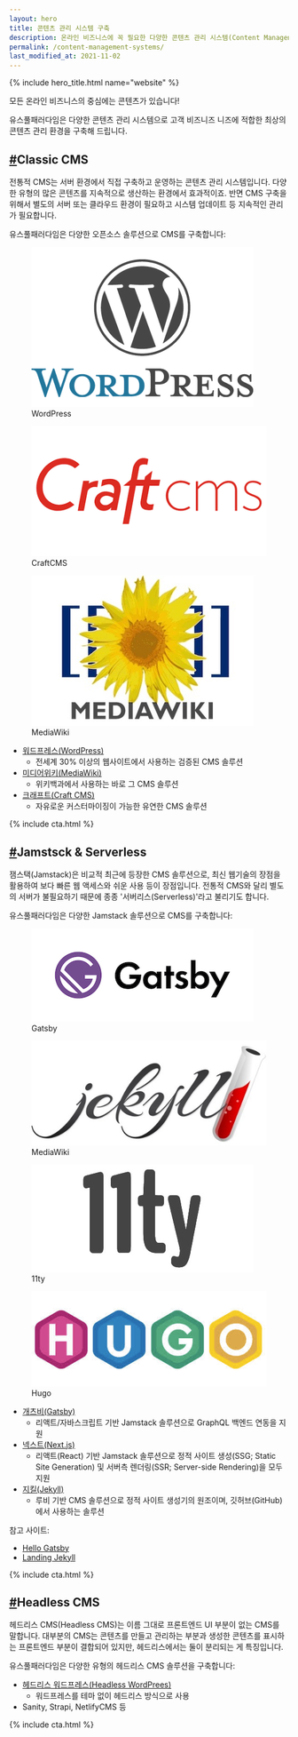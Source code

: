 ```yaml
---
layout: hero
title: 콘텐츠 관리 시스템 구축
description: 온라인 비즈니스에 꼭 필요한 다양한 콘텐츠 관리 시스템(Content Management Systems)을 구축 운영합니다. 
permalink: /content-management-systems/
last_modified_at: 2021-11-02
---
```


{% include hero_title.html name="website" %}

모든 온라인 비즈니스의 중심에는 콘텐츠가 있습니다! 

유스풀패러다임은 다양한 콘텐츠 관리 시스템으로 고객 비즈니즈 니즈에 적합한 최상의 콘텐츠 관리 환경을 구축해 드립니다.

<div class="page-header">
  <h2 id="classic"><a href="#classic">#</a>Classic CMS</h2>
</div>

전통적 CMS는 서버 환경에서 직접 구축하고 운영하는 콘텐츠 관리 시스템입니다. 다양한 유형의 많은 콘텐츠를 지속적으로 생산하는 환경에서 효과적이죠. 반면 CMS 구축을 위해서 별도의 서버 또는 클라우드 환경이 필요하고 시스템 업데이트 등 지속적인  관리가 필요합니다.

유스풀패러다임은 다양한 오픈소스 솔루션으로 CMS를 구축합니다:

<div class="prods">
    <figure>
        <img src="/img/figures/wordpress.png" alt="WordPress">
        <figcaption>WordPress</figcaption>    
    </figure>
    <figure>
        <img src="/img/figures/craftcms.png" alt="CraftCMS">
        <figcaption>CraftCMS</figcaption>    
    </figure>
    <figure>
        <img src="/img/figures/mediawiki.jpg" alt="MediaWiki">
        <figcaption>MediaWiki</figcaption>    
    </figure>
</div>    

* <a href="/wordpress/">워드프레스(WordPress)</a> 
  - 전세계 30% 이상의 웹사이트에서 사용하는 검증된 CMS 솔루션
* <a href="/mediawiki/">미디어위키(MediaWiki)</a>
  - 위키백과에서 사용하는 바로 그 CMS 솔루션
* <a href="https://blog.usefulparadigm.com/craft-cms로-콘텐츠-중심-웹사이트-만들기-d057029bdeb6">크래프트(Craft CMS)</a> 
  - 자유로운 커스터마이징이 가능한 유연한 CMS 솔루션

{% include cta.html %}


<div class="page-header">
  <h2 id="jamstack"><a href="#jamstack">#</a>Jamstsck & Serverless</h2>
</div>

잼스택(Jamstack)은 비교적 최근에 등장한 CMS 솔루션으로, 최신 웹기술의 장점을 활용하여 보다 빠른 웹 액세스와 쉬운 사용 등이 장점입니다. 전통적 CMS와 달리 별도의 서버가 불필요하기 때문에 종종 '서버리스(Serverless)'라고 불리기도 합니다.

유스풀패러다임은 다양한 Jamstack 솔루션으로 CMS를 구축합니다:

<div class="prods">
    <figure>
        <img src="/img/figures/gatsby.jpg" alt="Gatsby">
        <figcaption>Gatsby</figcaption>    
    </figure>
    <figure>
        <img src="/img/figures/jekyll.jpg" alt="Jekyll">
        <figcaption>MediaWiki</figcaption>    
    </figure>
    <figure>
        <img src="/img/figures/11ty.jpg" alt="11ty">
        <figcaption>11ty</figcaption>    
    </figure>
    <figure>
        <img src="/img/figures/hugo.png" alt="Hugo">
        <figcaption>Hugo</figcaption>    
    </figure>
</div>    

* <a href="https://hello-gatsby.usefulparadigm.com" target="_blank">개츠비(Gatsby)</a> 
  - 리액트/자바스크립트 기반 Jamstack 솔루션으로 GraphQL 백엔드 연동을 지원
* <a href="https://blog.usefulparadigm.com/next-js와-headless-cms-973a9a7217b7">넥스트(Next.js)</a> 
  - 리액트(React) 기반 Jamstack 솔루션으로 정적 사이트 생성(SSG; Static Site Generation) 및 서버측 렌더링(SSR; Server-side Rendering)을 모두 지원
* <a href="https://landing-jekyll.usefulparadigm.com" target="_blank">지킬(Jekyll)</a> 
  - 루비 기반 CMS 솔루션으로 정적 사이트 생성기의 원조이며, 깃허브(GitHub)에서 사용하는 솔루션

참고 사이트:

* <a href="https://hello-gatsby.usefulparadigm.com/" target="_blank" class="external">Hello Gatsby</a>
* <a href="https://landing-jekyll.usefulparadigm.com/" target="_blank" class="external">Landing Jekyll</a>

{% include cta.html %}


<div class="page-header">
  <h2 id="headless"><a href="#headless">#</a>Headless CMS</h2>
</div>

헤드리스 CMS(Headless CMS)는 이름 그대로 프론트엔드 UI 부분이 없는 CMS를 말합니다. 대부분의 CMS는 콘텐츠를 만들고 관리하는 부분과 생성한 콘텐츠를 표시하는 프론트엔드 부분이 결합되어 있지만, 헤드리스에서는 둘이 분리되는 게 특징입니다.

유스풀패러다임은 다양한 유형의 헤드리스 CMS 솔루션을 구축합니다:

* <a href="https://blog.usefulparadigm.com/headless-cms와-wordpress-c635a9eb2517">헤드리스 워드프레스(Headless WordPrees)</a> 
  - 워드프레스를 테마 없이 헤드리스 방식으로 사용
* Sanity, Strapi, NetlifyCMS 등
 
{% include cta.html %}

